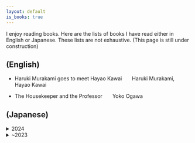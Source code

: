 ```yaml
---
layout: default
is_books: true
---
```


I enjoy reading books. Here are the lists of books I have read either in English or Japanese. These lists are not exhaustive.
(This page is still under construction)

## (English)

* Haruki Murakami goes to meet Hayao Kawai &nbsp;&nbsp;&nbsp;&nbsp;&nbsp; Haruki Murakami, Hayao Kawai

* The Housekeeper and the Professor &nbsp;&nbsp;&nbsp;&nbsp;&nbsp;  Yoko Ogawa

## (Japanese)

<details>
  <summary>2024</summary>
  
  * コンプレックス &nbsp;&nbsp;&nbsp;&nbsp;&nbsp;  河合隼雄
  
  * セラピスト &nbsp;&nbsp;&nbsp;&nbsp;&nbsp;  最相葉月
    
  * ラークライズ &nbsp;&nbsp;&nbsp;&nbsp;&nbsp;  フローラ・トンプソン、石田英子（訳）
    
  * 季節のない街 &nbsp;&nbsp;&nbsp;&nbsp;&nbsp;  山本周五郎
    
  * 親愛なるレニー: レナード・バーンスタインと戦後日本の物語 &nbsp;&nbsp;&nbsp;&nbsp;&nbsp;  吉原真里
    
  * 社会的処方: 孤立という病を地域のつながりで治す方法 &nbsp;&nbsp;&nbsp;&nbsp;&nbsp;  西智弘（編著）
</details>

<details>
  <summary>~2023</summary>
    * クマにあったらどうするか &nbsp;&nbsp;&nbsp;&nbsp;&nbsp;  アイヌ民族最後の狩人 姉崎等

    * 英国貴族，領地を野生に戻す &nbsp;&nbsp;&nbsp;&nbsp;&nbsp;  イザベラ・トゥリー， 三木直子（訳）

    * 「普通がいい」という病 &nbsp;&nbsp;&nbsp;&nbsp;&nbsp;  泉谷閑示
    
    * あひる　&nbsp;&nbsp;&nbsp;&nbsp;&nbsp;　今村夏子
    
    * ぐうたら人間学 狐狸庵閑話　&nbsp;&nbsp;&nbsp;&nbsp;&nbsp;　遠藤周作
    
    * 気弱な精神科医のアメリカ奮闘記　&nbsp;&nbsp;&nbsp;&nbsp;&nbsp;　岡野憲一郎
    
    * 博士の愛した数式 &nbsp;&nbsp;&nbsp;&nbsp;&nbsp;  小川洋子
    
    * わたしのマトカ &nbsp;&nbsp;&nbsp;&nbsp;&nbsp;  片桐はいり
    
    * グアテマラの弟 &nbsp;&nbsp;&nbsp;&nbsp;&nbsp;  片桐はいり
    
    * こころの処方箋 &nbsp;&nbsp;&nbsp;&nbsp;&nbsp;  河合隼雄
    
    * 神話と日本人の心 &nbsp;&nbsp;&nbsp;&nbsp;&nbsp;  河合隼雄
    
    * 村上春樹，河合隼雄に会いにいく &nbsp;&nbsp;&nbsp;&nbsp;&nbsp;  河合隼雄，村上春樹
    
    * 心の深みへ &nbsp;&nbsp;&nbsp;&nbsp;&nbsp;  河合隼雄，柳田邦男

    * 生きるとは，自分の物語をつくること &nbsp;&nbsp;&nbsp;&nbsp;&nbsp;  河合隼雄，小川洋子
    
    * こころの声を聴く（河合隼雄対話集） &nbsp;&nbsp;&nbsp;&nbsp;&nbsp;  河合隼雄
    
    * 河合隼雄の読書人生――深層意識への道） &nbsp;&nbsp;&nbsp;&nbsp;&nbsp;  河合隼雄
    
    * 外来種のウソ・ホントを科学する &nbsp;&nbsp;&nbsp;&nbsp;&nbsp;  ケン・トムソン，屋代通子（訳）
    
    * たいのおかしら &nbsp;&nbsp;&nbsp;&nbsp;&nbsp;  さくらももこ
    
    * またたび &nbsp;&nbsp;&nbsp;&nbsp;&nbsp;  さくらももこ
    
    * おんぶにだっこ &nbsp;&nbsp;&nbsp;&nbsp;&nbsp;  さくらももこ
    
    * 夜間飛行 &nbsp;&nbsp;&nbsp;&nbsp;&nbsp;  サン・テグジュペリ　二木麻里（訳）
    
    * これでおしまい &nbsp;&nbsp;&nbsp;&nbsp;&nbsp;  篠田桃紅
    
    * ウィスコンシン渾身日記 &nbsp;&nbsp;&nbsp;&nbsp;&nbsp;  白井青子
    
    * 閉された言語・日本語の世界 &nbsp;&nbsp;&nbsp;&nbsp;&nbsp;  鈴木孝夫

    * ガンジス河でバタフライ &nbsp;&nbsp;&nbsp;&nbsp;&nbsp;  たかのてるこ
    
    * 西の魔女が死んだ &nbsp;&nbsp;&nbsp;&nbsp;&nbsp;  梨木香歩
    
    * 若き数学者のアメリカ &nbsp;&nbsp;&nbsp;&nbsp;&nbsp;  藤原正彦
    
    * 管見妄語　常識は凡人のもの &nbsp;&nbsp;&nbsp;&nbsp;&nbsp;  藤原正彦
    
    * 外来種は本当に悪者か?（新しい野生 THE NEW WILD） &nbsp;&nbsp;&nbsp;&nbsp;&nbsp;　フレッド・ピアス， 藤井留美（訳）
    
    * 老人と海 &nbsp;&nbsp;&nbsp;&nbsp;&nbsp;  ヘミングウェイ　高見浩（訳）
    
    * 旅をする木 &nbsp;&nbsp;&nbsp;&nbsp;&nbsp; 星野道夫
    
    * 長い旅の途上 &nbsp;&nbsp;&nbsp;&nbsp;&nbsp; 星野道夫
    
    * 火山のふもとで &nbsp;&nbsp;&nbsp;&nbsp;&nbsp;  松家仁之
    
    * 優雅なのかどうか、わからない &nbsp;&nbsp;&nbsp;&nbsp;&nbsp;  松家仁之
    
    * 光の犬 &nbsp;&nbsp;&nbsp;&nbsp;&nbsp;  松家仁之
    
    * 土を喰う日々 &nbsp;&nbsp;&nbsp;&nbsp;&nbsp;  水上勉
    
    * のんのんばあとオレ &nbsp;&nbsp;&nbsp;&nbsp;&nbsp;  水木しげる 
    
    * 父の詫び状 &nbsp;&nbsp;&nbsp;&nbsp;&nbsp;  向田邦子
    
    * 眠る盃 &nbsp;&nbsp;&nbsp;&nbsp;&nbsp;  向田邦子

    * まちがったっていいじゃないか &nbsp;&nbsp;&nbsp;&nbsp;&nbsp;  森毅
    
    * 日日是好日 &nbsp;&nbsp;&nbsp;&nbsp;&nbsp;  森下典子
    
    * 走ることについて語るときに僕の語ること &nbsp;&nbsp;&nbsp;&nbsp;&nbsp; 村上春樹
    
    * ラオスにいったい何があるというんですか？ &nbsp;&nbsp;&nbsp;&nbsp;&nbsp; 村上春樹
    
    * 時が滲む朝 &nbsp;&nbsp;&nbsp;&nbsp;&nbsp; 楊逸
    
    * 金魚生活 &nbsp;&nbsp;&nbsp;&nbsp;&nbsp; 楊逸
    
    * 表参道のセレブ犬とカバーニャ要塞の野良犬 &nbsp;&nbsp;&nbsp;&nbsp;&nbsp; 若林正恭
</details>
